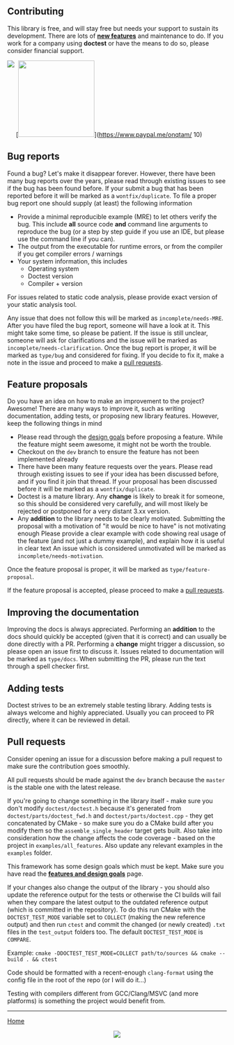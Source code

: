 ## Contributing

This library is free, and will stay free but needs your support to sustain its development. There are lots of [**new features**](https://github.com/doctest/doctest/issues/600) and maintenance to do. If you work for a company using **doctest** or have the means to do so, please consider financial support.

[<img src="https://c5.patreon.com/external/logo/become_a_patron_button.png" align="top">](https://www.patreon.com/onqtam)
[<img src="https://user-images.githubusercontent.com/29021710/150090263-50ce0fa7-7813-4648-8273-fec3bbbd171c.jpg" width=175>](https://www.paypal.me/onqtam/  10)

## Bug reports
Found a bug? Let's make it disappear forever.
However, there have been many bug reports over the years, please read through existing issues to see if the bug has been found before.
If your submit a bug that has been reported before it will be marked as a `wontfix/duplicate`.
To file a proper bug report one should supply (at least) the following information

- Provide a minimal reproducible example (MRE) to let others verify the bug. This include **all** source code **and** command line arguments to reproduce the bug
  (or a step by step guide if you use an IDE, but please use the command line if you can).
- The output from the executable for runtime errors, or from the compiler if you get compiler errors / warnings
- Your system information, this includes
  - Operating system
  - Doctest version
  - Compiler + version

For issues related to static code analysis, please provide exact version of your static analysis tool.

Any issue that does not follow this will be marked as `incomplete/needs-MRE`.
After you have filed the bug report, someone will have a look at it. This might take some time, so please be patient.
If the issue is still unclear, someone will ask for clarifications and the issue will be marked as `incomplete/needs-clarification`.
Once the bug report is proper, it will be marked as `type/bug` and considered for fixing.
If you decide to fix it, make a note in the issue and proceed to make a [pull requests](#pull-request).

## Feature proposals
Do you have an idea on how to make an improvement to the project?
Awesome! There are many ways to improve it, such as writing documentation, adding tests, or proposing new library features.
However, keep the following things in mind

- Please read through the [design goals](doc/markdown/features.md) before proposing a feature. While the feature might seem awesome, it might not be worth the trouble.
- Checkout on the `dev` branch to ensure the feature has not been implemented already
- There have been many feature requests over the years. Please read through existing issues to see if your idea has been discussed before, and if you find it join that thread.
  If your proposal has been discussed before it will be marked as a `wontfix/duplicate`.
- Doctest is a mature library. Any **change** is likely to break it for someone, so this should be considered very carefully, and will most likely be rejected or postponed for a very distant 3.xx version.
- Any **addition** to the library needs to be clearly motivated. Submitting the proposal with a motivation of "it would be nice to have" is not motivating enough
  Please provide a clear example with code showing real usage of the feature (and not just a dummy example), and explain how it is useful in clear text
  An issue which is considered unmotivated will be marked as `incomplete/needs-motivation`.

Once the feature proposal is proper, it will be marked as `type/feature-proposal`.

If the feature proposal is accepted, please proceed to make a [pull requests](#pull-request).

## Improving the documentation
Improving the docs is always appreciated.
Performing an **addition** to the docs should quickly be accepted (given that it is correct) and can usually be done directly with a PR.
Performing a **change** might trigger a discussion, so please open an issue first to discuss it.
Issues related to documentation will be marked as `type/docs`.
When submitting the PR, please run the text through a spell checker first.

## Adding tests
Doctest strives to be an extremely stable testing library. Adding tests is always welcome and highly appreciated.
Usually you can proceed to PR directly, where it can be reviewed in detail.

## Pull requests

Consider opening an issue for a discussion before making a pull request to make sure the contribution goes smoothly.

All pull requests should be made against the ```dev``` branch because the ```master``` is the stable one with the latest release.

If you're going to change something in the library itself - make sure you don't modify ```doctest/doctest.h``` because it's generated from ```doctest/parts/doctest_fwd.h``` and ```doctest/parts/doctest.cpp``` - they get concatenated by CMake - so make sure you do a CMake build after you modify them so the ```assemble_single_header``` target gets built. Also take into consideration how the change affects the code coverage - based on the project in ```examples/all_features```. Also update any relevant examples in the ```examples``` folder.

This framework has some design goals which must be kept. Make sure you have read the [**features and design goals**](doc/markdown/features.md) page.

If your changes also change the output of the library - you should also update the reference output for the tests or otherwise the CI builds will fail when they compare the latest output to the outdated reference output (which is committed in the repository). To do this run CMake with the ```DOCTEST_TEST_MODE``` variable set to ```COLLECT``` (making the new reference output) and then run ```ctest``` and commit the changed (or newly created) ```.txt``` files in the ```test_output``` folders too. The default ```DOCTEST_TEST_MODE``` is ```COMPARE```.

Example: ```cmake -DDOCTEST_TEST_MODE=COLLECT path/to/sources && cmake --build . && ctest```

Code should be formatted with a recent-enough ```clang-format``` using the config file in the root of the repo (or I will do it...)

Testing with compilers different from GCC/Clang/MSVC (and more platforms) is something the project would benefit from.

---------------

[Home](readme.md#reference)

<p align="center"><img src="scripts/data/logo/icon_2.svg"></p>
